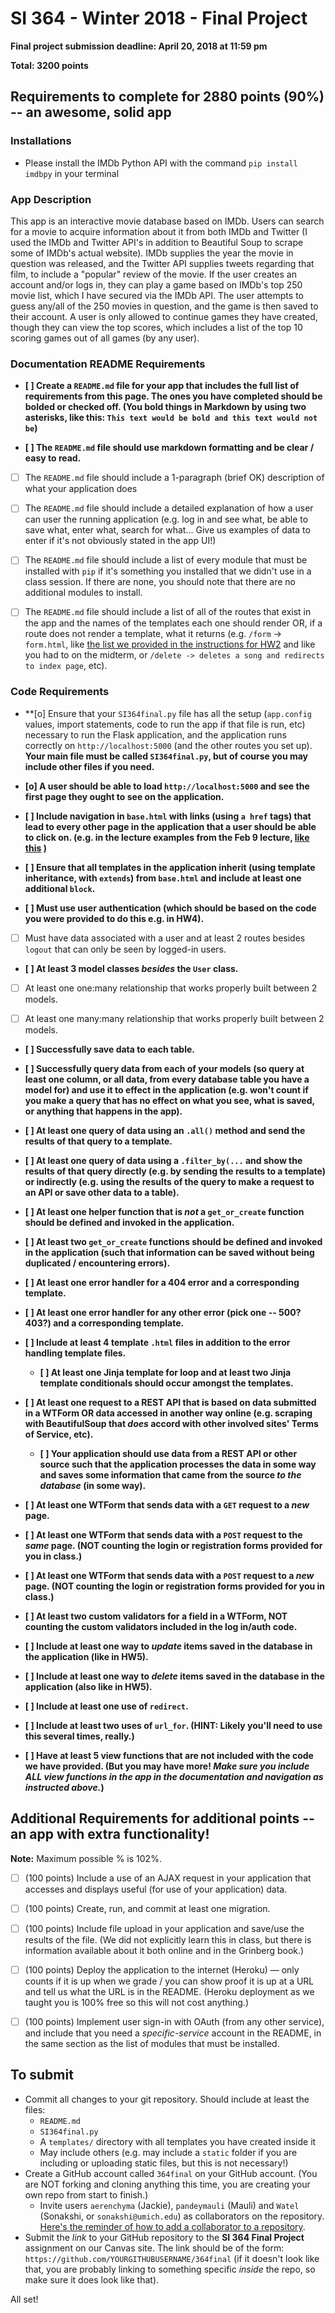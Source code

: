 # SI 364 - Winter 2018 - Final Project

**Final project submission deadline: April 20, 2018 at 11:59 pm**

**Total: 3200 points**

## Requirements to complete for 2880 points (90%) -- an awesome, solid app

### Installations
- Please install the IMDb Python API with the command `pip install imdbpy` in your terminal

### App Description
This app is an interactive movie database based on IMDb. Users can search for a movie to acquire information about it from both IMDb and Twitter (I used the IMDb and Twitter API's in addition to Beautiful Soup to scrape some of IMDb's actual website). IMDb supplies the year the movie in question was released, and the Twitter API supplies tweets regarding that film, to include a "popular" review of the movie. If the user creates an account and/or logs in, they can play a game based on IMDb's top 250 movie list, which I have secured via the IMDb API. The user attempts to guess any/all of the 250 movies in question, and the game is then saved to their account. A user is only allowed to continue games they have created, though they can view the top scores, which includes a list of the top 10 scoring games out of all games (by any user).

### **Documentation README Requirements**

- **[ ] Create a `README.md` file for your app that includes the full list of requirements from this page. The ones you have completed should be bolded or checked off. (You bold things in Markdown by using two asterisks, like this: `This text would be bold and this text would not be`)**

- **[ ] The `README.md` file should use markdown formatting and be clear / easy to read.**

- [ ] The `README.md` file should include a 1-paragraph (brief OK) description of what your application does

- [ ] The `README.md` file should include a detailed explanation of how a user can user the running application (e.g. log in and see what, be able to save what, enter what, search for what... Give us examples of data to enter if it's not obviously stated in the app UI!)

- [ ] The `README.md` file should include a list of every module that must be installed with `pip` if it's something you installed that we didn't use in a class session. If there are none, you should note that there are no additional modules to install.

- [ ] The `README.md` file should include a list of all of the routes that exist in the app and the names of the templates each one should render OR, if a route does not render a template, what it returns (e.g. `/form` -> `form.html`, like [the list we provided in the instructions for HW2](https://www.dropbox.com/s/3a83ykoz79tqn8r/Screenshot%202018-02-15%2013.27.52.png?dl=0) and like you had to on the midterm, or `/delete -> deletes a song and redirects to index page`, etc).

### **Code Requirements**

- **[o] Ensure that your `SI364final.py` file has all the setup (`app.config` values, import statements, code to run the app if that file is run, etc) necessary to run the Flask application, and the application runs correctly on `http://localhost:5000` (and the other routes you set up). **Your main file must be called `SI364final.py`, but of course you may include other files if you need.**

- **[o] A user should be able to load `http://localhost:5000` and see the first page they ought to see on the application.**

- **[ ] Include navigation in `base.html` with links (using `a href` tags) that lead to every other page in the application that a user should be able to click on. (e.g. in the lecture examples from the Feb 9 lecture, [like this](https://www.dropbox.com/s/hjcls4cfdkqwy84/Screenshot%202018-02-15%2013.26.32.png?dl=0) )**

- **[ ] Ensure that all templates in the application inherit (using template inheritance, with `extends`) from `base.html` and include at least one additional `block`.**

- **[ ] Must use user authentication (which should be based on the code you were provided to do this e.g. in HW4).**

- [ ] Must have data associated with a user and at least 2 routes besides `logout` that can only be seen by logged-in users.

- **[ ] At least 3 model classes *besides* the `User` class.**

- [ ] At least one one:many relationship that works properly built between 2 models.

- [ ] At least one many:many relationship that works properly built between 2 models.

- **[ ] Successfully save data to each table.**

- **[ ] Successfully query data from each of your models (so query at least one column, or all data, from every database table you have a model for) and use it to effect in the application (e.g. won't count if you make a query that has no effect on what you see, what is saved, or anything that happens in the app).**

- **[ ] At least one query of data using an `.all()` method and send the results of that query to a template.**

- **[ ] At least one query of data using a `.filter_by(...` and show the results of that query directly (e.g. by sending the results to a template) or indirectly (e.g. using the results of the query to make a request to an API or save other data to a table).**

- **[ ] At least one helper function that is *not* a `get_or_create` function should be defined and invoked in the application.**

- **[ ] At least two `get_or_create` functions should be defined and invoked in the application (such that information can be saved without being duplicated / encountering errors).**

- **[ ] At least one error handler for a 404 error and a corresponding template.**

- **[ ] At least one error handler for any other error (pick one -- 500? 403?) and a corresponding template.**

- **[ ] Include at least 4 template `.html` files in addition to the error handling template files.**

  - **[ ] At least one Jinja template for loop and at least two Jinja template conditionals should occur amongst the templates.**

- **[ ] At least one request to a REST API that is based on data submitted in a WTForm OR data accessed in another way online (e.g. scraping with BeautifulSoup that *does* accord with other involved sites' Terms of Service, etc).**

  - **[ ] Your application should use data from a REST API or other source such that the application processes the data in some way and saves some information that came from the source *to the database* (in some way).**

- **[ ] At least one WTForm that sends data with a `GET` request to a *new* page.**

- **[ ] At least one WTForm that sends data with a `POST` request to the *same* page. (NOT counting the login or registration forms provided for you in class.)**

- **[ ] At least one WTForm that sends data with a `POST` request to a *new* page. (NOT counting the login or registration forms provided for you in class.)**

- **[ ] At least two custom validators for a field in a WTForm, NOT counting the custom validators included in the log in/auth code.**

- **[ ] Include at least one way to *update* items saved in the database in the application (like in HW5).**

- **[ ] Include at least one way to *delete* items saved in the database in the application (also like in HW5).**

- **[ ] Include at least one use of `redirect`.**

- **[ ] Include at least two uses of `url_for`. (HINT: Likely you'll need to use this several times, really.)**

- **[ ] Have at least 5 view functions that are not included with the code we have provided. (But you may have more! *Make sure you include ALL view functions in the app in the documentation and navigation as instructed above.*)**


## Additional Requirements for additional points -- an app with extra functionality!

**Note:** Maximum possible % is 102%.

- [ ] (100 points) Include a use of an AJAX request in your application that accesses and displays useful (for use of your application) data.
- [ ]  (100 points) Create, run, and commit at least one migration.
- [ ] (100 points) Include file upload in your application and save/use the results of the file. (We did not explicitly learn this in class, but there is information available about it both online and in the Grinberg book.)
- [ ]  (100 points) Deploy the application to the internet (Heroku) — only counts if it is up when we grade / you can show proof it is up at a URL and tell us what the URL is in the README. (Heroku deployment as we taught you is 100% free so this will not cost anything.)
- [ ]  (100 points) Implement user sign-in with OAuth (from any other service), and include that you need a *specific-service* account in the README, in the same section as the list of modules that must be installed.


## **To submit**
- Commit all changes to your git repository. Should include at least the files:
  - `README.md`
  - `SI364final.py`
  - A `templates/` directory with all templates you have created inside it
  - May include others (e.g. may include a `static` folder if you are including or uploading static files, but this is not necessary!)
- Create a GitHub account called `364final` on your GitHub account. (You are NOT forking and cloning anything this time, you are creating your own repo from start to finish.)
  - Invite users `aerenchyma` (Jackie), `pandeymauli` (Mauli) and `Watel` (Sonakshi, or `sonakshi@umich.edu`) as collaborators on the repository. [Here's the reminder of how to add a collaborator to a repository](https://www.dropbox.com/s/d6btsfxgh6z84bx/Screenshot%202018-02-13%2021.32.11.png?dl=0).
- Submit the *link* to your GitHub repository to the **SI 364 Final Project** assignment on our Canvas site. The link should be of the form: `https://github.com/YOURGITHUBUSERNAME/364final` (if it doesn't look like that, you are probably linking to something specific *inside* the repo, so make sure it does look like that).

All set!
